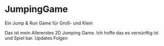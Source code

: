 # JumpingGame
Ein Jump &amp; Run Game für Groß- und Klein

Das ist mein Allererstes 2D Jumping Game. Ich hoffe das es vernünftig ist und Spiel bar. Updates Folgen
